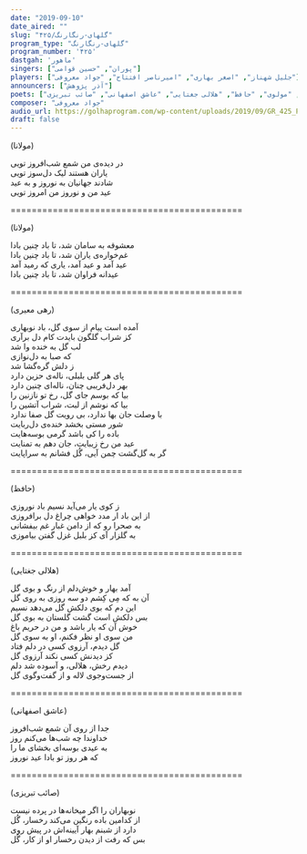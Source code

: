 ```yaml
---
date: "2019-09-10"
date_aired: ""
slug: "گلهای-رنگارنگ/۴۲۵"
program_type: "گلهای-رنگارنگ"
program_number: '۴۲۵'
dastgah: 'ماهور'
singers: ["پوران", "حسین قوامی"]
players: ["جلیل شهناز", "اصغر بهاری", "امیرناصر افتتاح", "جواد معروفی"]
announcers: ["آذر پژوهش"]
poets: ["رهی معیری", "مولوی", "حافظ", "هلالی جغتایی", "عاشق اصفهانی", "صائب تبریزی"]
composer: "جواد معروفی"
audio_url: https://golhaprogram.com/wp-content/uploads/2019/09/GR_425_Pouran_Ghavami.mp3
draft: false
---
```


(مولانا)  

در دیده‌ی من شمع شب‌افروز تویی  
یاران هستند لیک دل‌سوز تویی  
شادند جهانیان به نوروز و به عید  
عید من و نوروز من امروز تویی  

============================================  

(مولانا)  

معشوقه به سامان شد، تا باد چنین بادا  
غم‌خواره‌ی یاران شد، تا باد چنین بادا  
عید آمد و عید آمد، یاری که رمید آمد  
عیدانه فراوان شد، تا باد چنین بادا  

============================================  

(رهی معیری)  

آمده است پیام از سوی گل، باد نوبهاری  
کز شراب گلگون بایدت کام دل برآری  
لب گل به خنده وا شد  
که صبا به دل‌نوازی  
ز دلش گره‌گشا شد  
پای هر گلی بلبلی، ناله‌ی حزین دارد  
بهر دل‌فریبی چنان، ناله‌ای چنین دارد  
بیا که بوسم جای گل، رخ تو نازنین را  
بیا که نوشم از لبت، شراب آتشین را  
با وصلت جان بها ندارد، بی رویت گل صفا ندارد  
شور مستی بخشد خنده‌ی دل‌ربایت  
باده را کی باشد گرمی بوسه‌هایت  
عید من رخ زیبایت، جان دهم به تمنایت  
گر به گل‌گشت چمن آیی، گُل فشانم به سراپایت  

============================================  

(حافظ)  

ز کوی یار می‌آید نسیم باد نوروزی  
از این باد ار مدد خواهی چراغ دل برافروزی  
به صحرا رو که از دامن غبار غم بیفشانی  
به گلزار آی کز بلبل غزل گفتن بیاموزی  

============================================  

(هلالی جغتایی)  

آمد بهار و خوش‌دلم از رنگ و بوی گل  
آن به که مِی کِشم دو سه روزی به روی گل  
اين دم که بوی دلکش گل می‌دهد نسيم  
بس دلکش است گشت گلستان به بوی گل  
خوش آن که يار باشد و من در حريم باغ  
من سوی او نظر فکنم، او به سوی گل  
گل دیدم، آرزوی کسی در دلم فتاد  
کز دیدنش کسی نکند آرزوی گل  
ديدم رخش، هلالی، و آسوده شد دلم  
از جست‌وجوی لاله و از گفت‌و‌گوی گل  

============================================  

(عاشق اصفهانی)  

جدا از روی آن شمع شب‌افروز  
خداوندا چه شب‌ها می‌کنم روز  
به عیدی بوسه‌ای بخشای ما را  
که هر روز تو بادا عید نوروز  

============================================  

(صائب تبریزی)  

نوبهاران را اگر میخانه‌ها در پرده نیست  
از کدامین باده رنگین می‌کند رخسار، گُل  
دارد از شبنم بهار آیینه‌اش در پیش روی  
بس که رفت از دیدن رخسار او از کار، گُل  
